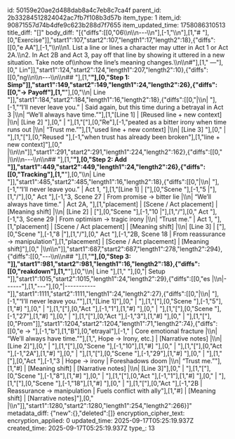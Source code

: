id: 50159e20ae2d488dab8a4c7eb8c7ca4f
parent_id: 2b33284512824042ac7fb7f108b3d57b
item_type: 1
item_id: 90871557d74b4dfe9c623b288d7f7655
item_updated_time: 1758086310513
title_diff: "[]"
body_diff: "[{\"diffs\":[[0,\"06\\\n\\\n---\\\n\"],[-1,\"\\\n\"],[1,\"# \"],[0,\"Exercise\"]],\"start1\":107,\"start2\":107,\"length1\":17,\"length2\":18},{\"diffs\":[[0,\"e AA\"],[-1,\"\\\n\\\n1. List a line or lines a character may utter in Act 1 or Act 2A.\\\n2. In Act 2B and Act 3, pay off that line by showing it uttered in a new situation. Take note of\\\nhow the line’s meaning changes.\\\n\\\n#\"],[1,\" —\"],[0,\" Lin\"]],\"start1\":124,\"start2\":124,\"length1\":207,\"length2\":10},{\"diffs\":[[0,\"ng\\\n\\\n---\\\n\\\n## \"],[1,\"**\"],[0,\"Step 1: Simp\"]],\"start1\":149,\"start2\":149,\"length1\":24,\"length2\":26},{\"diffs\":[[0,\"→ Payoff\"],[1,\"**\"],[0,\"\\\n| Line \"]],\"start1\":184,\"start2\":184,\"length1\":16,\"length2\":18},{\"diffs\":[[0,\"|\\\n| \"],[-1,\"“I’ll never leave you.” | Said again, but this time during a betrayal in Act 3 |\\\n| “We’ll always have time.”\"],[1,\"[Line 1]           | [Reused line + new context] |\\\n| [Line 2]          \"],[0,\" | \"],[1,\"[\"],[0,\"Re\"],[-1,\"peated as a bitter irony when time runs out |\\\n| “Trust me.”\"],[1,\"used line + new context] |\\\n| [Line 3]          \"],[0,\" | \"],[1,\"[\"],[0,\"Reused \"],[-1,\"when trust has already been broken\"],[1,\"line + new context]\"],[0,\" |\\\n\\\n\"]],\"start1\":291,\"start2\":291,\"length1\":224,\"length2\":162},{\"diffs\":[[0,\" |\\\n\\\n---\\\n\\\n## \"],[1,\"**\"],[0,\"Step 2: Add \"]],\"start1\":449,\"start2\":449,\"length1\":24,\"length2\":26},{\"diffs\":[[0,\"Tracking\"],[1,\"**\"],[0,\"\\\n| Line \"]],\"start1\":485,\"start2\":485,\"length1\":16,\"length2\":18},{\"diffs\":[[0,\"|\\\n| \"],[-1,\"“I’ll never leave you.” | Act 1, \"],[1,\"[Line 1]         | [\"],[0,\"Scene \"],[-1,\"5 |\"],[1,\"/\"],[0,\" Act \"],[-1,\"3, Scene 27 | From promise → bitter lie |\\\n| “We’ll always have time.” | Act 2A, \"],[1,\"placement]      | [Scene / Act placement]  | [Meaning shift] |\\\n| [Line 2]         | [\"],[0,\"Scene \"],[-1,\"10 |\"],[1,\"/\"],[0,\" Act \"],[-1,\"3, Scene 29 | From optimism → tragic irony |\\\n| “Trust me.” | Act 1, \"],[1,\"placement]      | [Scene / Act placement]  | [Meaning shift] |\\\n| [Line 3]         | [\"],[0,\"Scene \"],[-1,\"8 |\"],[1,\"/\"],[0,\" Act \"],[-1,\"2B, Scene 18 | From reassurance → manipulation\"],[1,\"placement]      | [Scene / Act placement]  | [Meaning shift]\"],[0,\" |\\\n\\\n\"]],\"start1\":687,\"start2\":687,\"length1\":278,\"length2\":294},{\"diffs\":[[0,\"---\\\n\\\n## \"],[1,\"**\"],[0,\"Step 3: \"]],\"start1\":981,\"start2\":981,\"length1\":16,\"length2\":18},{\"diffs\":[[0,\"reakdown\"],[1,\"**\"],[0,\"\\\n| Line \"],[1,\"   \"],[0,\"| Setup \"]],\"start1\":1015,\"start2\":1015,\"length1\":24,\"length2\":29},{\"diffs\":[[0,\"es |\\\n|------\"],[1,\"---\"],[0,\"|-----------\"]],\"start1\":1111,\"start2\":1111,\"length1\":24,\"length2\":27},{\"diffs\":[[0,\"|\\\n| \"],[-1,\"“I’ll never leave you.”\"],[1,\"[Line 1]\"],[0,\" | \"],[1,\"[\"],[0,\"Scene \"],[-1,\"5\"],[1,\"#]  \"],[0,\" | \"],[1,\"[\"],[0,\"Act \"],[-1,\"1\"],[1,\"#]  \"],[0,\" | \"],[1,\"[\"],[0,\"Scene \"],[-1,\"27\"],[1,\"#]   \"],[0,\" | \"],[1,\"[\"],[0,\"Act \"],[-1,\"3\"],[1,\"#]   \"],[0,\" | \"],[1,\"[\"],[0,\"Prom\"]],\"start1\":1204,\"start2\":1204,\"length1\":71,\"length2\":74},{\"diffs\":[[0,\"e → \"],[-1,\"b\"],[1,\"B\"],[0,\"etrayal\"],[-1,\" | Core emotional fracture |\\\n| “We’ll always have time.”\"],[1,\", Hope → Irony, etc.] | [Narrative notes] |\\\n| [Line 2]\"],[0,\" | \"],[1,\"[\"],[0,\"Scene \"],[-1,\"10\"],[1,\"#]  \"],[0,\" | \"],[1,\"[\"],[0,\"Act \"],[-1,\"2A\"],[1,\"#]  \"],[0,\" | \"],[1,\"[\"],[0,\"Scene \"],[-1,\"29\"],[1,\"#]   \"],[0,\" | \"],[1,\"[\"],[0,\"Act \"],[-1,\"3 | Hope → irony | Foreshadows doom |\\\n| “Trust me.”\"],[1,\"#]    | [Meaning shift] | [Narrative notes] |\\\n| [Line 3]\"],[0,\" | \"],[1,\"[\"],[0,\"Scene \"],[-1,\"8\"],[1,\"#]  \"],[0,\" | \"],[1,\"[\"],[0,\"Act \"],[-1,\"1\"],[1,\"#]  \"],[0,\" | \"],[1,\"[\"],[0,\"Scene \"],[-1,\"18\"],[1,\"#]   \"],[0,\" | \"],[1,\"[\"],[0,\"Act \"],[-1,\"2B | Reassurance → manipulation | Fuels conflict with ally\"],[1,\"#]    | [Meaning shift] | [Narrative notes]\"],[0,\" |\\\n\"]],\"start1\":1280,\"start2\":1280,\"length1\":254,\"length2\":266}]"
metadata_diff: {"new":{},"deleted":[]}
encryption_cipher_text: 
encryption_applied: 0
updated_time: 2025-09-17T05:25:19.937Z
created_time: 2025-09-17T05:25:19.937Z
type_: 13